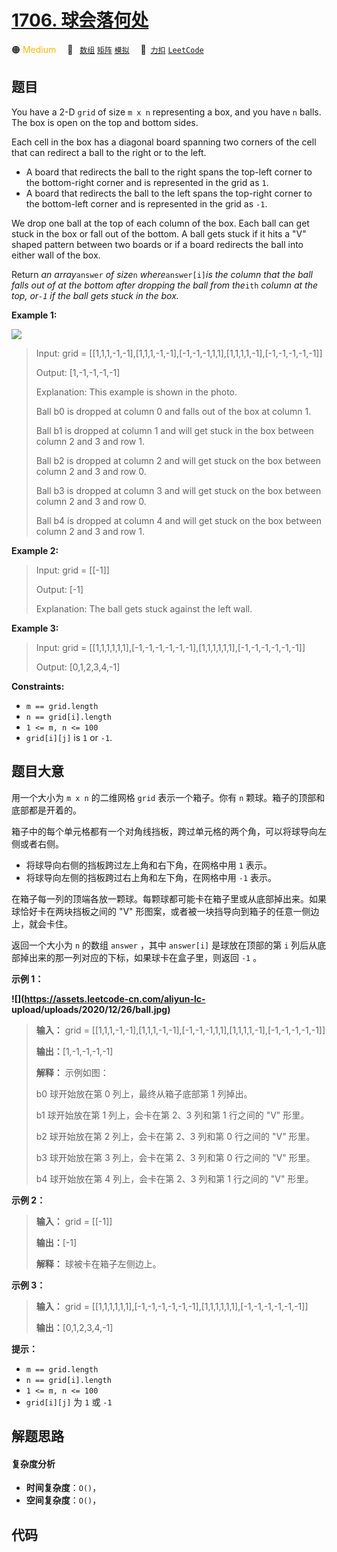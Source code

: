 # [1706. 球会落何处](https://2xiao.github.io/leetcode-js/problem/1706.html)

🟠 <font color=#ffb800>Medium</font>&emsp; 🔖&ensp; [`数组`](/tag/array.md) [`矩阵`](/tag/matrix.md) [`模拟`](/tag/simulation.md)&emsp; 🔗&ensp;[`力扣`](https://leetcode.cn/problems/where-will-the-ball-fall) [`LeetCode`](https://leetcode.com/problems/where-will-the-ball-fall)

## 题目

You have a 2-D `grid` of size `m x n` representing a box, and you have `n`
balls. The box is open on the top and bottom sides.

Each cell in the box has a diagonal board spanning two corners of the cell
that can redirect a ball to the right or to the left.

  * A board that redirects the ball to the right spans the top-left corner to the bottom-right corner and is represented in the grid as `1`.
  * A board that redirects the ball to the left spans the top-right corner to the bottom-left corner and is represented in the grid as `-1`.

We drop one ball at the top of each column of the box. Each ball can get stuck
in the box or fall out of the bottom. A ball gets stuck if it hits a "V"
shaped pattern between two boards or if a board redirects the ball into either
wall of the box.

Return _an array_`answer` _of size_`n` _where_`answer[i]`_is the column that
the ball falls out of at the bottom after dropping the ball from the_`ith`
_column at the top, or`-1` _if the ball gets stuck in the box_._



**Example 1:**

**![](https://assets.leetcode.com/uploads/2019/09/26/ball.jpg)**

> Input: grid = [[1,1,1,-1,-1],[1,1,1,-1,-1],[-1,-1,-1,1,1],[1,1,1,1,-1],[-1,-1,-1,-1,-1]]
> 
> Output: [1,-1,-1,-1,-1]
> 
> Explanation: This example is shown in the photo.
> 
> Ball b0 is dropped at column 0 and falls out of the box at column 1.
> 
> Ball b1 is dropped at column 1 and will get stuck in the box between column 2 and 3 and row 1.
> 
> Ball b2 is dropped at column 2 and will get stuck on the box between column 2 and 3 and row 0.
> 
> Ball b3 is dropped at column 3 and will get stuck on the box between column 2 and 3 and row 0.
> 
> Ball b4 is dropped at column 4 and will get stuck on the box between column 2 and 3 and row 1.

**Example 2:**

> Input: grid = [[-1]]
> 
> Output: [-1]
> 
> Explanation: The ball gets stuck against the left wall.

**Example 3:**

> Input: grid = [[1,1,1,1,1,1],[-1,-1,-1,-1,-1,-1],[1,1,1,1,1,1],[-1,-1,-1,-1,-1,-1]]
> 
> Output: [0,1,2,3,4,-1]

**Constraints:**

  * `m == grid.length`
  * `n == grid[i].length`
  * `1 <= m, n <= 100`
  * `grid[i][j]` is `1` or `-1`.


## 题目大意

用一个大小为 `m x n` 的二维网格 `grid` 表示一个箱子。你有 `n` 颗球。箱子的顶部和底部都是开着的。

箱子中的每个单元格都有一个对角线挡板，跨过单元格的两个角，可以将球导向左侧或者右侧。

  * 将球导向右侧的挡板跨过左上角和右下角，在网格中用 `1` 表示。
  * 将球导向左侧的挡板跨过右上角和左下角，在网格中用 `-1` 表示。

在箱子每一列的顶端各放一颗球。每颗球都可能卡在箱子里或从底部掉出来。如果球恰好卡在两块挡板之间的 "V"
形图案，或者被一块挡导向到箱子的任意一侧边上，就会卡住。

返回一个大小为 `n` 的数组 `answer` ，其中 `answer[i]` 是球放在顶部的第 `i`
列后从底部掉出来的那一列对应的下标，如果球卡在盒子里，则返回 `-1` 。

**示例 1：**

**![](https://assets.leetcode-cn.com/aliyun-lc-
upload/uploads/2020/12/26/ball.jpg)**

> 
> 
> 
> 
> 
> **输入：** grid = [[1,1,1,-1,-1],[1,1,1,-1,-1],[-1,-1,-1,1,1],[1,1,1,1,-1],[-1,-1,-1,-1,-1]]
> 
> **输出：**[1,-1,-1,-1,-1]
> 
> **解释：** 示例如图：
> 
> b0 球开始放在第 0 列上，最终从箱子底部第 1 列掉出。
> 
> b1 球开始放在第 1 列上，会卡在第 2、3 列和第 1 行之间的 "V" 形里。
> 
> b2 球开始放在第 2 列上，会卡在第 2、3 列和第 0 行之间的 "V" 形里。
> 
> b3 球开始放在第 3 列上，会卡在第 2、3 列和第 0 行之间的 "V" 形里。
> 
> b4 球开始放在第 4 列上，会卡在第 2、3 列和第 1 行之间的 "V" 形里。
> 
> 

**示例 2：**

> 
> 
> 
> 
> 
> **输入：** grid = [[-1]]
> 
> **输出：**[-1]
> 
> **解释：** 球被卡在箱子左侧边上。
> 
> 

**示例 3：**

> 
> 
> 
> 
> 
> **输入：** grid = [[1,1,1,1,1,1],[-1,-1,-1,-1,-1,-1],[1,1,1,1,1,1],[-1,-1,-1,-1,-1,-1]]
> 
> **输出：**[0,1,2,3,4,-1]
> 
> 

**提示：**

  * `m == grid.length`
  * `n == grid[i].length`
  * `1 <= m, n <= 100`
  * `grid[i][j]` 为 `1` 或 `-1`


## 解题思路

#### 复杂度分析

- **时间复杂度**：`O()`，
- **空间复杂度**：`O()`，

## 代码

```javascript

```